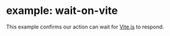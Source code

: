 # example: wait-on-vite

This example confirms our action can wait for [Vite.js](https://vitejs.dev/) to respond.
